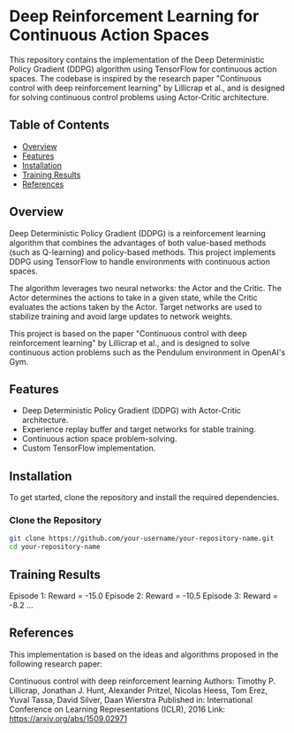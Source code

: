 # Deep Reinforcement Learning for Continuous Action Spaces

This repository contains the implementation of the Deep Deterministic Policy Gradient (DDPG) algorithm using TensorFlow for continuous action spaces. The codebase is inspired by the research paper "Continuous control with deep reinforcement learning" by Lillicrap et al., and is designed for solving continuous control problems using Actor-Critic architecture.

## Table of Contents

- [Overview](#overview)
- [Features](#features)
- [Installation](#installation)
- [Training Results](#training-results)
- [References](#references)


## Overview

Deep Deterministic Policy Gradient (DDPG) is a reinforcement learning algorithm that combines the advantages of both value-based methods (such as Q-learning) and policy-based methods. This project implements DDPG using TensorFlow to handle environments with continuous action spaces.

The algorithm leverages two neural networks: the Actor and the Critic. The Actor determines the actions to take in a given state, while the Critic evaluates the actions taken by the Actor. Target networks are used to stabilize training and avoid large updates to network weights.

This project is based on the paper "Continuous control with deep reinforcement learning" by Lillicrap et al., and is designed to solve continuous action problems such as the Pendulum environment in OpenAI's Gym.

## Features

- Deep Deterministic Policy Gradient (DDPG) with Actor-Critic architecture.
- Experience replay buffer and target networks for stable training.
- Continuous action space problem-solving.
- Custom TensorFlow implementation.

## Installation

To get started, clone the repository and install the required dependencies.

### Clone the Repository

```bash
git clone https://github.com/your-username/your-repository-name.git
cd your-repository-name
```

## Training Results
Episode 1: Reward = -15.0
Episode 2: Reward = -10.5
Episode 3: Reward = -8.2
...



## References
This implementation is based on the ideas and algorithms proposed in the following research paper:

Continuous control with deep reinforcement learning
Authors: Timothy P. Lillicrap, Jonathan J. Hunt, Alexander Pritzel, Nicolas Heess, Tom Erez, Yuval Tassa, David Silver, Daan Wierstra
Published in: International Conference on Learning Representations (ICLR), 2016
Link: https://arxiv.org/abs/1509.02971

